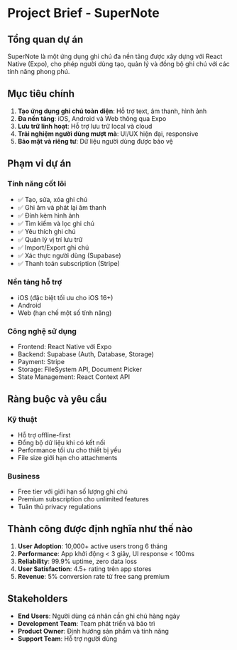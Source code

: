 # Project Brief - SuperNote

## Tổng quan dự án

SuperNote là một ứng dụng ghi chú đa nền tảng được xây dựng với React Native (Expo), cho phép người dùng tạo, quản lý và đồng bộ ghi chú với các tính năng phong phú.

## Mục tiêu chính

1. **Tạo ứng dụng ghi chú toàn diện**: Hỗ trợ text, âm thanh, hình ảnh
2. **Đa nền tảng**: iOS, Android và Web thông qua Expo
3. **Lưu trữ linh hoạt**: Hỗ trợ lưu trữ local và cloud
4. **Trải nghiệm người dùng mượt mà**: UI/UX hiện đại, responsive
5. **Bảo mật và riêng tư**: Dữ liệu người dùng được bảo vệ

## Phạm vi dự án

### Tính năng cốt lõi
- ✅ Tạo, sửa, xóa ghi chú
- ✅ Ghi âm và phát lại âm thanh
- ✅ Đính kèm hình ảnh
- ✅ Tìm kiếm và lọc ghi chú
- ✅ Yêu thích ghi chú
- ✅ Quản lý vị trí lưu trữ
- ✅ Import/Export ghi chú
- ✅ Xác thực người dùng (Supabase)
- ✅ Thanh toán subscription (Stripe)

### Nền tảng hỗ trợ
- iOS (đặc biệt tối ưu cho iOS 16+)
- Android
- Web (hạn chế một số tính năng)

### Công nghệ sử dụng
- Frontend: React Native với Expo
- Backend: Supabase (Auth, Database, Storage)
- Payment: Stripe
- Storage: FileSystem API, Document Picker
- State Management: React Context API

## Ràng buộc và yêu cầu

### Kỹ thuật
- Hỗ trợ offline-first
- Đồng bộ dữ liệu khi có kết nối
- Performance tối ưu cho thiết bị yếu
- File size giới hạn cho attachments

### Business
- Free tier với giới hạn số lượng ghi chú
- Premium subscription cho unlimited features
- Tuân thủ privacy regulations

## Thành công được định nghĩa như thế nào

1. **User Adoption**: 10,000+ active users trong 6 tháng
2. **Performance**: App khởi động < 3 giây, UI response < 100ms
3. **Reliability**: 99.9% uptime, zero data loss
4. **User Satisfaction**: 4.5+ rating trên app stores
5. **Revenue**: 5% conversion rate từ free sang premium

## Stakeholders

- **End Users**: Người dùng cá nhân cần ghi chú hàng ngày
- **Development Team**: Team phát triển và bảo trì
- **Product Owner**: Định hướng sản phẩm và tính năng
- **Support Team**: Hỗ trợ người dùng 
